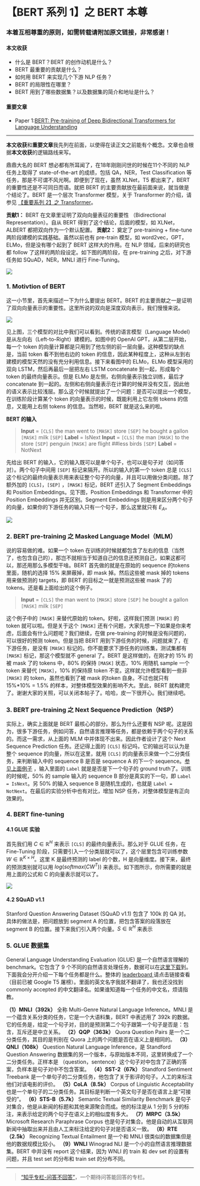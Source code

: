 
# 【BERT 系列 1】之 BERT 本尊

### 本着互相尊重的原则，如需转载请附加原文链接，非常感谢！


#### 本文收获
* 什么是 BERT？BERT 的创作动机是什么？
* BERT 最重要的贡献是什么？
* 如何用 BERT 来实现几个下游 NLP 任务？
* BERT 的局限性在哪里？
* BERT 用到了哪些数据集？以及数据集的简介和地址是什么？

#### 重要文章
* <span id = "paper1">Paper 1</span>:[BERT: Pre-training of Deep Bidirectional Transformers for Language Understanding](https://arxiv.org/pdf/1810.04805.pdf)
---
**本文收获**和**重要文章**我先列在前面，以使得在读正文之前能有个概念。文章也会根据**本文收获**的逻辑路线来写。

鼎鼎大名的 BERT 想必都有所耳闻了，在18年刚刚问世的时候在11个不同的 NLP 任务上取得了 state-of-the-art 的成绩，包括 QA，NER，Test Classification 等任务，那是不可谓不风光啊。即便到了现在，虽然 XLNet，T5 都出来了，BERT 的重要性还是不可同日而语。就把 BERT 的主要贡献放在最前面来说，就当做是个结论了。BERT 是一个层次 Transformer 模型，关于 Transformer 的介绍，请参见 [【重要系列 2】之 Transformer](https://zhuanlan.zhihu.com/p/93488997)。

**贡献1：** BERT 在文章里证明了双向向量表征的重要性 （Bidirectional Representation）。自从 BERT 得到了这个结论，后面的模型，如 XLNet，ALBERT 都把双向作为一个默认配置。
**贡献2：** 奠定了 pre-training + fine-tune 两阶段建模的实践基础。虽然以前也有 pre-train 模型，如 word2vec，GPT，ELMo，但是没有哪个起到了 BERT 这样大的作用。在 NLP 领域，后来的研究也都 follow 了这样的两阶段设定。如下图的两阶段，在 pre-training 之后，对下游任务如 SQuAD，NER，MNLI 进行 Fine-Tuning。

![](https://github.com/tonywenuon/posters/blob/master/images/bert1/2stages.png?raw=true)

### 1. Motivtion of BERT
这一小节里，首先来描述一下为什么要提出 BERT。BERT 的主要贡献之一是证明了双向向量表示的重要性。这里所说的双向是深度双向表示，我们慢慢来说。

![](https://github.com/tonywenuon/posters/blob/master/images/bert1/3models.png?raw=true)

见上图，三个模型的对比中我们可以看到。传统的语言模型（Language Model）是从左向右（Left-to-Right）建模的。如图中的 OpenAI GPT，从第二层开始，每一个 token 的向量计算都是只用到了他左侧的前一层向量。这种模型的缺点是，当前 token 看不到他右边的 token 的信息，因此某种程度上，这种从左到右建模的模型天然的没有充分利用信息。接下来看图中的 ELMo，ELMo 模型采用的双向 LSTM，然后再最后一层把左右 LSTM concatenate 到一起，形成每个 token 的最终向量表示。但是 ELMo 是左侧，右侧向量表示独立训练，最后才 concatenate 到一起的。左侧和右侧向量表示在计算的时候并没有交互，因此他的语义表示比较浅层。那么这个时候就提出了一个问题：是否可以提出一个模型，在训练阶段计算某个 token 的向量表示的时候，既能利用上它左侧 tokens 的信息，又能用上右侧 tokens 的信息。当然啦，BERT 就是这么来的啦。

<span id = "bert_input">**BERT 的输入**</span> 

> **Input** = `[CLS]` the man went to `[MASK]` store `[SEP]` he bought a gallon `[MASK]` milk `[SEP]`
> **Label** = IsNext
> **Input** = `[CLS]` the man `[MASK]` to the store `[SEP]` penguin `[MASK]` are flight ##less birds `[SEP]`
> **Label** = NotNext

先给出 BERT 的输入，它的输入既可以是单个句子，也可以是句子对（如问答对）。两个句子中间用 `[SEP]` 标记来隔开。所以的输入的第一个 token 总是 `[CLS]` 这个标记的最终向量表示用来表征整个句子的向量，并且可以用做分类问题。除了额外加的 `[CLS]`，`[SEP]` ，`[MASK]` 标记，BERT 还引入了 Segment Embeddings 和 Position Embeddings。见下图，Position Embeddings 和 Transformer 中的 Position Embeddings 并无区别。Segment Embeddings 则是用来区分两个句子的向量，如果你的下游任务的输入只有一个句子，那么这里就只有 $E_A$。

![](https://github.com/tonywenuon/posters/blob/master/images/bert1/bert_embedding.png?raw=true)

### 2. BERT pre-training 之 Masked Language Model（MLM）
说的容易做的难。如果一个 token 在训练的时候就都包含了左右的信息（当然了，也包含自己的），那岂不就相当于知道自己的信息还预测自己，如果这都可以，那还用那么多模型干啥。BERT 首先做的就是在原始的 sequence 的tokens 里面，随机的选择 15% 来屏蔽掉，即 mask 掉。然后这些被 mask 掉的 tokens 用来做预测的 targets，即 BERT 的目标之一就是预测这些被 mask 了的 tokens。还是看上面给出的这个例子。


> **Input** = `[CLS]` the man went to `[MASK]` store `[SEP]` he bought a gallon `[MASK]` milk `[SEP]`


这个例子中的 `[MASK]` 来替代原始的 token。好啦，这样我们预测 `[MASK]` 的 token 就可以啦。但是关于这个 `[MASK]` 还有个问题，大家先想一下如果是你来考虑，后面会有什么问题呢？我们继续，在做 pre-training 的时候是没有问题的，可以很好的预测 token。但是当把 BERT 用到下游任务的时候，问题就来了，在下游任务，是没有 `[MASK]` 标记的。你不能要求下游任务的训练集，测试集都有 `[MASK]` 标记，那这个模型就不 general 了。BERT 是这样做的，在刚才的 15% 的被 mask 了的 tokens 中，80% 的保持 `[MASK]` 状态，10% 用随机 sample 一个 token 来替代 `[MASK]`，10% 的保持原 token 不变。这样就允许模型看到一些非 `[MASK]` 的 token，虽然也看到了被 mask 的token 自身。不过也就只有 15%*10% = 1.5% 的样本，对整体模型效果的影响不大。至此，BERT 就构建完了。谢谢大家的关照，可以关闭本帖子了。哈哈，皮一下很开心。我们继续吧。


### 3. BERT pre-training 之 Next Sequence Prediction（NSP）
实际上，确实上面就是 BERT 最核心的部分。那么为什么还要有 NSP 呢。这是因为，很多下游任务，例如问答，自然语言推理等任务，都是依赖于两个句子的关系的。而这一需求，从上面的 MLM 中并体现不出来。因此作者设计了这个 Next Sequence Prediction 任务。还记得上面的 `[CLS]` 标记吗，它的输出可以认为是整个 sequence 的向量，所以在这里，就用 `[CLS]` 的向量表示来做一个二分类任务，来判断输入中的 sequence B 是否是 sequence A 的下一个 sequence。[参见上面例子](#bert_input) ，输入里面的 `Label` 就是是否是下一个句子的 ground truth了。训练的时候呢，50% 的 sample 输入的 sequence B 部分是真实的下一句，即 `Label = IsNext`。另 50% 的输入 sequence B 是随机生成的，也就是 `Label = NotNext`。在最后的实验分析中也有对比，增加 NSP 任务，对整体模型是有正向效果的。


### 4. BERT fine-tuning
#### 4.1 GLUE 实验
首先我们用 $C \in \mathbb{R}^H$ 来表示 `[CLS]` 的最终向量表示。那么对于 GLUE 任务，在 Fine-Tuning 阶段，只需要引入一个分类层就可以了，这个层里包含可训练参数 $W \in \mathbb{R}^{K\times H}$。这里 K 是最终预测的 label 的个数，H 是向量维度。接下来，最终的预测类别就可以用 $log(softmax(CW^T))$ 来表示。如下图所示，你所需要的就是用上面的公式和 C 的向量表示就可以了。

![](https://github.com/tonywenuon/posters/blob/master/images/bert1/mnli.png?raw=true)

#### 4.2 SQuAD v1.1
Stanford Question Answering Dataset (SQuAD v1.1) 包含了 100k 的 QA 对。
具体的做法是，把问题放到 segment A 的位置，把包含答案的段落放在 segment B 的位置。接下来我们引入两个向量。$S \in \mathbb{R}^H$ 来表示

### 5. GLUE 数据集

General Language Understanding Evaluation (GLUE) 是一个自然语言理解的 benchmark。它包含了 9 个不同的自然语言处理任务，数据可以在[这里下载](https://gluebenchmark.com/tasks)到。下面我会分开介绍一下每个任务都是什么。整体的 [leaderboard ](https://gluebenchmark.com/leaderboard/) 请点击链接查看（目前已被 Google T5 屠榜）。里面的英文名字我就不翻译了，我也还没找到 commonly accepted 的中文翻译名。如果谁知道每一个任务的中文名，烦请指教。

**（1）MNLI（392k）** 
全称 Multi-Genre Natural Language Inference。MNLI 是一个蕴含关系分类的任务，它是一个大语料集，BERT 中表述用了 392k 的数据。它的任务是，给定一个句子对，目的是预测第二个句子跟第一个句子是否是：包含，互斥还是中立关系。
**（2）QQP（363k）** 
Quora Question Pairs 是一个二分类任务，其目的是判别在 Quora 上的两个问题是否在语义上是相同的。
**（3）QNLI（108k）** 
Question Natural Language Inference，是 Standford Question Answering 数据集的另一个版本，与原始版本不同，这里转换成了一个二分类任务。正样本是 （question，sentence）这个句子对中包含了正确的答案，负样本是句子对中不包含答案。
**（4）SST-2（67k）** 
Standford Sentiment Treebank 是一个单句子的二分类任务，他包含了关于影评的句子。人工的来标注他们对该电影的评价。
**（5）CoLA（8.5k）** 
Corpus of Linguistic Acceptability 也是一个单句子的二分类任务。其目标是判断一个英文句子是否在语言上是“可接受的”。
**（6）STS-B（5.7k）** 
Semantic Textual Similarity Benchmark 是句子对集合，他是从新闻的标题和其他来源聚合而成。他的标注是从 1 分到 5 分的标注，来表示给定的两个句子在语义上的相似度有多大。
**（7）MRPC（3.5k）** 
Microsoft Research Paraphrase Corpus 也是句子对集合。他是自动的从互联网新闻中抽取出来并且由人工来标注给定的句子对是否语义一致。
**（8）RTE（2.5k）** 
Recognizing Textual Entailment 是一个和 MNLI 很类似的数据集但是他的数据规模比较小。
**（9）WNLI** 
Winograd NLI 是一个小的自然语言推理数据集。BERT 中并没有 report 这个结果，因为 WNLI 的 train 和 dev set 的设置有问题，并且 test set 的分布和 train set 的分布不同。



---
> [“知乎专栏-问答不回答”](https://zhuanlan.zhihu.com/question-no-answer)，一个期待问答能回答的专栏。
<!--stackedit_data:
eyJoaXN0b3J5IjpbLTE1NjA1MTg2NzQsLTMzMTk1MTUwMiw1Nj
c0NzEzOTksLTIxMjMzNzM4MzAsMjA1NzE1OTU3MywtOTM3Nzg1
OTM4LDIyNjkyMDEyMywxNTc1MjA5Mjk2LDEwNDk1ODkzMDMsND
MyOTI2NTcyLDEzOTU0OTkzNywtNjY4MTUyMjkwLC0xMDA1OTc2
ODldfQ==
-->